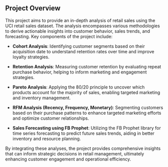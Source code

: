 ## Project Overview

This project aims to provide an in-depth analysis of retail sales using the UCI retail sales dataset. The analysis encompasses various methodologies to derive actionable insights into customer behavior, sales trends, and forecasting. Key components of the project include:

- **Cohort Analysis**: Identifying customer segments based on their acquisition date to understand retention rates over time and improve loyalty strategies.

- **Retention Analysis**: Measuring customer retention by evaluating repeat purchase behavior, helping to inform marketing and engagement strategies.

- **Pareto Analysis**: Applying the 80/20 principle to uncover which products account for the majority of sales, enabling targeted marketing and inventory management.

- **RFM Analysis (Recency, Frequency, Monetary)**: Segmenting customers based on their purchase patterns to enhance targeted marketing efforts and optimize customer relationships.

- **Sales Forecasting using FB Prophet**: Utilizing the FB Prophet library for time series forecasting to predict future sales trends, aiding in better inventory and resource planning.

By integrating these analyses, the project provides comprehensive insights that can inform strategic decisions in retail management, ultimately enhancing customer engagement and operational efficiency.
